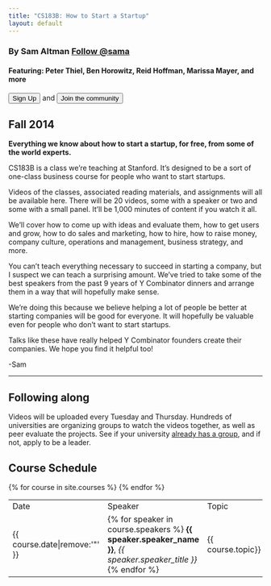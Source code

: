 ```yaml
---
title: "CS183B: How to Start a Startup"
layout: default
---
```


<div class="jumbotron">
  <h3>
    By Sam Altman <a href="https://twitter.com/sama" class="twitter-follow-button" data-show-count="false" data-show-screen-name="false">Follow @sama</a>
  </h3>
  <div class="fb-follow" data-href="https://www.facebook.com/sama" data-colorscheme="light" data-layout="button" data-show-faces="true"></div>
  <h4>Featuring: Peter Thiel, Ben Horowitz, Reid Hoffman, Marissa Mayer, and more</h4>
  <button class="btn btn-warning btn-lg"><span class="glyphicon glyphicon-envelope"></span>  Sign Up</button> and <button class="btn btn-primary btn-lg"> Join the community </button>
</div>
<div class="row">
  <div class="col-sm-6">
    <h2 class="page-header">
      Fall 2014
    </h2>
    <b> Everything we know about how to start a startup, for free, from some of the world experts. </b>
    <p></p>
    <p>
    CS183B is a class we’re teaching at Stanford.  It’s designed to be a sort of one-class business course for people who want to start startups.
    </p>
    <p>
    Videos of the classes, associated reading materials, and assignments will all be available here.  There will be 20 videos, some with a speaker or two and some with a small panel.   It’ll be 1,000 minutes of content if you watch it all.
    </p>
    <p>We’ll cover how to come up with ideas and evaluate them, how to get users and grow, how to do sales and marketing, how to hire, how to raise money, company culture, operations and management, business strategy, and more.</p>
    <p>
    You can’t teach everything necessary to succeed in starting a company, but I suspect we can teach a surprising amount.  We’ve tried to take some of the best speakers from the past 9 years of Y Combinator dinners and arrange them in a way that will hopefully make sense.
    </p>
    <p>
      We’re doing this because we believe helping a lot of people be better at starting companies will be good for everyone.  It will hopefully be valuable even for people who don’t want to start startups.
    </p>
    <p>
    Talks like these have really helped Y Combinator founders create their companies.  We hope you find it helpful too!
    </p>
    <p> -Sam </p>
    <hr>
    <h2 class="page-header">
      Following along
    </h2>
    <p>
    Videos will be uploaded every Tuesday and Thursday. Hundreds of universities are organizing groups to watch the videos together, as well as peer evaluate the projects. See if your university
    <a href="">already has a group</a>, and if not, apply to be a leader.
    </p>
  </div>
  <div class="col-sm-6">
    <h2 class="page-header">
    Course Schedule
    </h2>
    <table class="table table-striped table-bordered">
      <tr>
        <td>Date</td>
        <td>Speaker</td>
        <td>Topic</td>
      </tr>
      {% for course in site.courses %}
      <tr>
        <td>{{ course.date|remove:'"' }}</td>
        <td>
          {% for speaker in course.speakers %}
            <strong>{{ speaker.speaker_name }}</strong>,
            <em>{{ speaker.speaker_title }}</em>
            <br>
          {% endfor %}
        </td>
        <td>
          {{ course.topic}}
        </td>
      </tr>
      {% endfor %}
    </table>
  </div>
</div>
